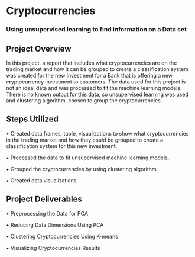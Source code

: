 # Cryptocurrencies
### Using unsupervised learning to find information on a Data set

## Project Overview
In this project, a report that includes what cryptocurrencies are on the trading market and how it can be grouped to create a classification system was created for the new investment for a Bank that is offering a new cryptocurrency investment to customers. The data used for this project is not an ideal data and was processed to fit the machine learning models. There is no known output for this data, so unsupervised learning was used and clustering algorithm, chosen to group the cryptocurrencies.


## Steps Utilized
•	Created data frames, table, visualizations to show what cryptocurrencies in the trading market and how they could be grouped to create a classification system for this new investment.

•	Processed the data to fit unsupervised machine learning models.

•	Grouped the cryptocurrencies by using clustering algorithm.

•	Created data visualizations


## Project Deliverables 

•	Preprocessing the Data for PCA

•	Reducing Data Dimensions Using PCA

•	Clustering Cryptocurrencies Using K-means

•	Visualizing Cryptocurrencies Results

